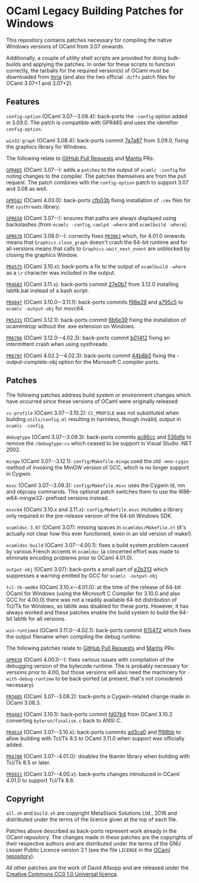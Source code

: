 # OCaml Legacy Building Patches for Windows

This repository contains patches necessary for compiling the native Windows versions of OCaml from 3.07 onwards.

Additionally, a couple of utility shell scripts are provided for doing bulk-builds and applying the patches. In order for these scripts to function correctly, the tarballs for the required version(s) of OCaml must be downloaded from [Inria](http://caml.inria.fr/pub/distrib) (and also the two official `.diffs` patch files for OCaml 3.07+1 and 3.07+2).

## Features

`config-option` (OCaml 3.07--3.08.4): back-ports the `-config` option added in 3.09.0. The patch is compatible with GPR465 and uses the identifier `config-option`.

`win32-graph` (OCaml 3.08.4): back-ports commit [7a7a87](https://github.com/ocaml/ocaml/commit/7a7a87) from 3.09.0, fixing the graphics library for Windows.

The following relate to [GitHub Pull Requests](https://github.com/ocaml/ocaml/pulls) and [Mantis](http://caml.inria.fr/mantis) PRs:

[`GPR465`](https://github.com/ocaml/ocaml/pull/465) (OCaml 3.07--): adds a `patches` to the output of `ocamlc -config` for noting changes to the compiler. The patches themselves are from the pull request. The patch combines with the `config-option` patch to support 3.07 and 3.08 as well.

[`GPR582`](https://github.com/ocaml/ocaml/pull/582) (OCaml 4.03.0): back-ports [cfb03b](https://github.com/ocaml/ocaml/commit/cfb03b)  fixing installation of `.cmx` files for the `systhreads` library.

[`GPR658`](https://github.com/ocaml/ocaml/pull/658) (OCaml 3.07--): ensures that paths are always displayed using backslashes (from `ocamlc -config`, `camlp4 -where` and `ocamlbuild -where`).

[`GPR678`](https://github.com/ocaml/ocaml/pull/678) (OCaml 3.08.0--): correctly fixes [`PR3963`](http://caml.inria.fr/mantis/view.php?id=3963) which, for 4.01.0 onwards means that `Graphics.close_graph` doesn't crash the 64-bit runtime and for all versions means that calls to `Graphics.wait_next_event` are unblocked by closing the graphics Window.

[`PR4575`](http://caml.inria.fr/mantis/view.php?id=4575) (OCaml 3.10.x): back-ports a fix to the output of `ocamlbuild -where` as a `\r` character was included in the output.

[`PR4683`](http://caml.inria.fr/mantis/view.php?id=4683) (OCaml 3.11.x): back-ports commit [27e0b7](https://github.com/ocaml/ocaml/commit/27e0b7) from 3.12.0 installing labltk.bat instead of a bash script.

[`PR4847`](http://caml.inria.fr/mantis/view.pho?id=4847) (OCaml 3.10.0--3.11.1): back-ports commits [f98e29](https://github.com/ocaml/ocaml/commit/f98e29) and [a795c5](https://github.com/ocaml/ocaml/commit/a795c5) to `ocamlc -output-obj` for msvc64.

[`PR5331`](http://caml.inria.fr/mantis/view.pho?id=5331) (OCaml 3.12.1): back-ports commit [6b6e39](https://github.com/ocaml/ocaml/commit/6b6e39) fixing the installation of ocamlmktop without the .exe extension on Windows.

[`PR6766`](http://caml.inria.fr/mantis/view.pho?id=6766) (OCaml 3.12.0--4.02.3): back-ports commit [b014f2](https://github.com/ocaml/ocaml/commit/b014f2) fixing an intermittent crash when using systhreads.

[`PR6797`](http://caml.inria.fr/mantis/view.pho?id=6766) (OCaml 4.02.2--4.02.3): back-ports commit [44b8b5](https://github.com/ocaml/ocaml/commit/44b8b5) fixing the -output-complete-obj option for the Microsoft C compiler ports.

## Patches

The following patches address build system or environment changes which have occurred since these versions of OCaml were originally released:

`cc-profile` (OCaml 3.07--3.10.2): `CC_PROFILE` was not substituted when building `utils/config.ml` resulting in harmless, though invalid, output in `ocamlc -config`.

`debugtype` (OCaml 3.07--3.09.3): back-ports commits [ac86cc](https://github.com/ocaml/ocaml/commit/ac86cc) and [536dfe](https://github.com/ocaml/ocaml/commit/536dfe) to remove the `/debugtype:cv` which ceased to be support in Visual Studio .NET 2002.

`mingw` (OCaml 3.07--3.12.1): `config/Makefile.mingw` used the old `-mno-cygin` method of invoking the MinGW version of GCC, which is no longer support in Cygwin.

`msvc` (OCaml 3.07--3.09.3): `config/Makefile.msvc` uses the Cygwin ld, nm and objcopy commands. This optional patch switches them to use the i686-w64-mingw32- prefixed versions instead.

`msvc64` (OCaml 3.10.x and 3.11.x): `config/Makefile.msvc` includes a library only required in the pre-release version of the 64-bit Windows SDK.

`ocamldoc-3.07` (OCaml 3.07): missing spaces in `ocamldoc/Makefile.nt` (it's actually not clear how this ever functioned, even in an old version of make!).

`ocamldoc-build` (OCaml 3.07--4.00.1): fixes a build system problem caused by various French accents in `ocamldoc` (a concerted effort was made to eliminate encoding problems prior to OCaml 4.01.0).

`output-obj` (OCaml 3.07): back-ports a small part of [e2b313](https://github.com/ocaml/ocaml/commit/e2b313) which suppresses a warning emitted by GCC for `ocamlc -output-obj`

`tcl-tk-amd64` (OCaml 3.10.x--4.01.0): at the time of the release of 64-bit OCaml for Windows (using the Microsoft C Compiler for 3.10.0 and also GCC for 4.00.0) there was not a readily available 64-bit distribution of Tcl/Tk for Windows, so labltk was disabled for these ports. However, it has always worked and these patches enable the build system to build the 64-bit labltk for all versions.

`win-runtimed` (OCaml 3.11.0--4.02.1): back-ports commit [615472](https://github.com/ocaml/ocaml/commit/615472) which fixes the output filename when compiling the debug runtime.

The following patches relate to [GitHub Pull Requests](https://github.com/ocaml/ocaml/pulls) and [Mantis](http://caml.inria.fr/mantis) PRs:

[`GPR820`](https://github.com/ocaml/ocaml/pull/820) (OCaml 4.00.0--): fixes various issues with compilation of the debugging version of the bytecode runtime. The is probably necessary for versions prior to 4.00, but those versions will also need the machinery for `-with-debug-runtime` to be back-ported (at present, that's not considered necessary).

[`PR3485`](http://caml.inria.fr/mantis/view.php?id=3485) (OCaml 3.07--3.08.2): back-ports a Cygwin-related change made in OCaml 3.08.3.

[`PR4483`](http://caml.inria.fr/mantis/view.php?id=4483) (OCaml 3.10.1): back-ports commit [fd07b4](https://github.com/ocaml/ocaml/commit/fd07b4) from OCaml 3.10.2 converting `byterun/finalise.c` back to ANSI C.

[`PR4614`](http://caml.inria.fr/mantis/view.php?id=4614) (OCaml 3.07--3.10.x): back-ports commits [ad3ca0](https://github.com/ocaml/ocaml/commit/ad3ca0) and [ff88bb](https://github.com/ocaml/ocaml/commit/ff88bb) to allow building with Tcl/Tk 8.5 to OCaml 3.11.0 when support was officially added.

[`PR4700`](http://caml.inria.fr/mantis/view.php?id=4700) (OCaml 3.07--4.01.0): disables the tkanim library when building with Tcl/Tk 8.5 or later.

[`PR5011`](http://caml.inria.fr/mantis/view.php?id=5011) (OCaml 3.07--4.00.x): back-ports changes introduced in OCaml 4.01.0 to support Tcl/Tk 8.6.

## Copyright

`all.sh` and `build.sh` are copyright MetaStack Solutions Ltd., 2016 and distributed under the terms of the licence given at the top of each file.

Patches above described as back-ports represent work already in the OCaml repository. The changes made in these patches are the copyrights of their respective authors and are distributed under the terms of the GNU Lesser Public Licence version 2.1 (see the file `LICENSE` in the [OCaml repository](https://github.com/ocaml/ocaml/blob/trunk/LICENSE)).

All other patches are the work of David Allsopp and are released under the [Creative Commons CC0 1.0 Universal licence](https://creativecommons.org/publicdomain/zero/1.0/).

